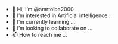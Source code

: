- 👋 Hi, I’m @amrtolba2000
- 👀 I’m interested in Artificial intelligence...
- 🌱 I’m currently learning ...
- 💞️ I’m looking to collaborate on ...
- 📫 How to reach me ...

<!---
amrtolba2000/amrtolba2000 is a ✨ special ✨ repository because its `README.md` (this file) appears on your GitHub profile.
You can click the Preview link to take a look at your changes.
--->
